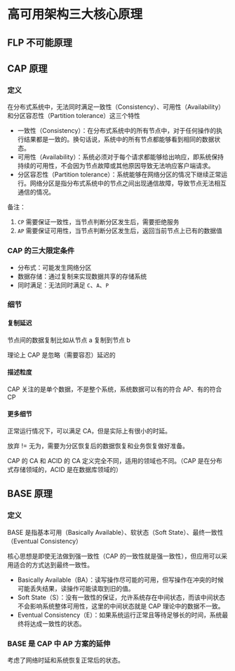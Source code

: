 # 高可用架构三大核心原理



## FLP 不可能原理



## CAP 原理

### 定义

在分布式系统中，无法同时满足一致性（Consistency）、可用性（Availability）和分区容忍性（Partition tolerance）这三个特性

- 一致性（Consistency）：在分布式系统中的所有节点中，对于任何操作的执行结果都是一致的。换句话说，系统中的所有节点都能够看到相同的数据状态。
- 可用性（Availability）：系统必须对于每个请求都能够给出响应，即系统保持持续的可用性，不会因为节点故障或其他原因导致无法响应客户端请求。
- 分区容忍性（Partition tolerance）：系统能够在网络分区的情况下继续正常运行。网络分区是指分布式系统中的节点之间出现通信故障，导致节点无法相互通信的情况。

备注：

1. `CP` 需要保证一致性，当节点判断分区发生后，需要拒绝服务
2. `AP` 需要保证可用性，当节点判断分区发生后，返回当前节点上已有的数据值

### CAP 的三大限定条件

- 分布式：可能发生网络分区
- 数据存储：通过复制来实现数据共享的存储系统
- 同时满足：无法同时满足 `C`、`A`、`P`

### 细节

#### 复制延迟

节点间的数据复制比如从节点 a 复制到节点 b

理论上 CAP 是忽略（需要容忍）延迟的

#### 描述粒度

CAP 关注的是单个数据，不是整个系统，系统数据可以有的符合 AP、有的符合 CP

#### 更多细节

正常运行情况下，可以满足 CA，但是实际上有很小的时延。

放弃 != 无为，需要为分区恢复后的数据恢复和业务恢复做好准备。

CAP 的 CA 和 ACID 的 CA 定义完全不同，适用的领域也不同。（CAP 是在分布式存储领域的，ACID 是在数据库领域的）

## BASE 原理

### 定义

BASE 是指基本可用（Basically Available）、软状态（Soft State）、最终一致性（Eventual Consistency）

核心思想是即使无法做到强一致性（CAP 的一致性就是强一致性），但应用可以采用适合的方式达到最终一致性。

- Basically Available（BA）：读写操作尽可能的可用，但写操作在冲突的时候可能丢失结果，读操作可能读取到旧的值。
- Soft State（S）：没有一致性的保证，允许系统存在中间状态，而该中间状态不会影响系统整体可用性，这里的中间状态就是 CAP 理论中的数据不一致。
- Eventual Consistency（E）：如果系统运行正常且等待足够长的时间，系统最终将达成一致性的状态。

### BASE 是 CAP 中 AP 方案的延伸

考虑了网络时延和系统恢复正常后的状态。


